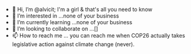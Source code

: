 - 👋 Hi, I’m @alvicit; I'm a girl & that's all you need to know
- 👀 I’m interested in ...none of your business
- 🌱 I’m currently learning ...none of your business
- 💞️ I’m looking to collaborate on ...[]
- 📫 How to reach me ... you can reach me when COP26 actually takes legislative action against climate change (never).
<!---
alvicit/alvicit is a ✨ special ✨ repository because its `README.md` (this file) appears on your GitHub profile.
You can click the Preview link to take a look at your changes.
--->
